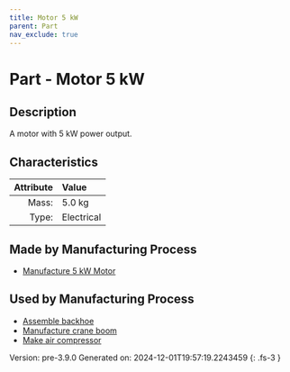 ```yaml
---
title: Motor 5 kW
parent: Part
nav_exclude: true
---
```

# Part - Motor 5 kW

## Description
A motor with 5 kW power output.

## Characteristics

| Attribute      | Value |
|--------:|:------|
|Mass:|5.0 kg|
|Type:|Electrical|

## Made by Manufacturing Process

- [Manufacture 5 kW Motor](../process/manufacture-5-kw-motor.html)

## Used by Manufacturing Process

- [Assemble backhoe](../process/assemble-backhoe.html)
- [Manufacture crane boom](../process/manufacture-crane-boom.html)
- [Make air compressor](../process/make-air-compressor.html)


Version: pre-3.9.0 Generated on: 2024-12-01T19:57:19.2243459
{: .fs-3 }

